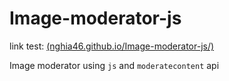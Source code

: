 # Image-moderator-js

link test: [(nghia46.github.io/Image-moderator-js/)](https://nghia46.github.io/Image-moderator-js/)

Image moderator using `js` and `moderatecontent` api
